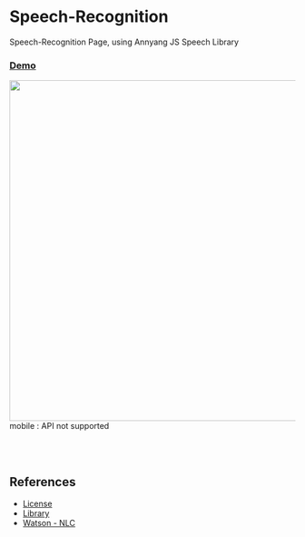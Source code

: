 # Speech-Recognition
Speech-Recognition Page, using Annyang JS Speech Library

### [Demo](https://yebinleee.github.io/Speech-Recognition/speech.html)
<img src="https://user-images.githubusercontent.com/71310074/136765814-62573697-ba9d-4f96-8836-377c6113e63b.png" width="600">
mobile : API not supported

<br><br>

## References
- [License](https://codepen.io/renanpupin/pen/yVpBRq/license)
- [Library](https://github.com/TalAter/annyang/blob/master/docs/README.md)
- [Watson - NLC](https://natural-language-classifier-demo.ng.bluemix.net/)


